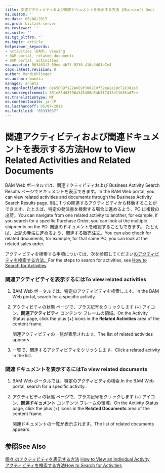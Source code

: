 ```yaml
---
title: 関連アクティビティおよび関連ドキュメントを表示する方法 |Microsoft Docs
ms.custom: ''
ms.date: 06/08/2017
ms.prod: biztalk-server
ms.reviewer: ''
ms.suite: ''
ms.tgt_pltfrm: ''
ms.topic: article
helpviewer_keywords:
- activities [BAM], viewing
- BAM portal, related documents
- BAM portal, activities
ms.assetid: 503463f2-09ed-4b73-9230-416c3d01e7e4
caps.latest.revision: 8
author: MandiOhlinger
ms.author: mandia
manager: anneta
ms.openlocfilehash: 8e65009f122a669f308210f32ea2e10c72e381a3
ms.sourcegitcommit: 381e83d43796a345488d54b3f7413e11d56ad7be
ms.translationtype: MT
ms.contentlocale: ja-JP
ms.lasthandoff: 05/07/2019
ms.locfileid: "65333037"
---
```

# <a name="how-to-view-related-activities-and-related-documents"></a><span data-ttu-id="020f3-102">関連アクティビティおよび関連ドキュメントを表示する方法</span><span class="sxs-lookup"><span data-stu-id="020f3-102">How to View Related Activities and Related Documents</span></span>
<span data-ttu-id="020f3-103">BAM Web ポータルでは、関連アクティビティおよび Business Activity Search Results ページでドキュメントを表示できます。</span><span class="sxs-lookup"><span data-stu-id="020f3-103">In the BAM Web portal, you can view related activities and documents through the Business Activity Search Results page.</span></span> <span data-ttu-id="020f3-104">別に 1 つの関連するアクティビティから移動することができます、たとえば、特定の発注書を検索する場合に進めるよう、PO に複数の出荷。</span><span class="sxs-lookup"><span data-stu-id="020f3-104">You can navigate from one related activity to another, for example, if you search for a specific Purchase Order, you can look at the multiple shipments on the PO.</span></span> <span data-ttu-id="020f3-105">関連のドキュメントを確認することもできます。 たとえば、上記の発注に進めるよう、関連する販売注文。</span><span class="sxs-lookup"><span data-stu-id="020f3-105">You can also check for related documents, for example, for that same PO, you can look at the related sales order.</span></span>  
  
 <span data-ttu-id="020f3-106">アクティビティを検索する手順については、次を参照してください[のアクティビティを検索する方法。](../core/how-to-search-for-activities.md)</span><span class="sxs-lookup"><span data-stu-id="020f3-106">For the steps to search for activities, see [How to Search for Activities](../core/how-to-search-for-activities.md)</span></span>  
  
### <a name="to-view-related-activities"></a><span data-ttu-id="020f3-107">関連アクティビティを表示するには</span><span class="sxs-lookup"><span data-stu-id="020f3-107">To view related activities</span></span>  
  
1.  <span data-ttu-id="020f3-108">BAM Web ポータルでは、特定のアクティビティを検索します。</span><span class="sxs-lookup"><span data-stu-id="020f3-108">In the BAM Web portal, search for a specific activity.</span></span>  
  
2.  <span data-ttu-id="020f3-109">アクティビティの状態 ページで、プラス記号をクリックします (+) アイコン、**関連アクティビティ** コンテンツ フレームの領域。</span><span class="sxs-lookup"><span data-stu-id="020f3-109">On the Activity Status page, click the plus (+) icons in the **Related Activities** area of the content frame.</span></span>  
  
     <span data-ttu-id="020f3-110">関連アクティビティの一覧が表示されます。</span><span class="sxs-lookup"><span data-stu-id="020f3-110">The list of related activities appears.</span></span>  
  
3.  <span data-ttu-id="020f3-111">一覧で、関連するアクティビティをクリックします。</span><span class="sxs-lookup"><span data-stu-id="020f3-111">Click a related activity in the list.</span></span>  
  
### <a name="to-view-related-documents"></a><span data-ttu-id="020f3-112">関連ドキュメントを表示するには</span><span class="sxs-lookup"><span data-stu-id="020f3-112">To view related documents</span></span>  
  
1.  <span data-ttu-id="020f3-113">BAM Web ポータルでは、特定のアクティビティの検索.</span><span class="sxs-lookup"><span data-stu-id="020f3-113">In the BAM Web portal, search for a specific activity..</span></span>  
  
2.  <span data-ttu-id="020f3-114">アクティビティの状態 ページで、プラス記号をクリックします (+) アイコン、**関連ドキュメント** コンテンツ フレームの領域。</span><span class="sxs-lookup"><span data-stu-id="020f3-114">On the Activity Status page, click the plus (+) icons in the **Related Documents** area of the content frame.</span></span>  
  
     <span data-ttu-id="020f3-115">関連ドキュメントの一覧が表示されます。</span><span class="sxs-lookup"><span data-stu-id="020f3-115">The list of related documents appears.</span></span>  
  
## <a name="see-also"></a><span data-ttu-id="020f3-116">参照</span><span class="sxs-lookup"><span data-stu-id="020f3-116">See Also</span></span>  
 <span data-ttu-id="020f3-117">[個々 のアクティビティを表示する方法](../core/how-to-view-an-individual-activity.md) </span><span class="sxs-lookup"><span data-stu-id="020f3-117">[How to View an Individual Activity](../core/how-to-view-an-individual-activity.md) </span></span>  
 [<span data-ttu-id="020f3-118">アクティビティを検索する方法</span><span class="sxs-lookup"><span data-stu-id="020f3-118">How to Search for Activities</span></span>](../core/how-to-search-for-activities.md)